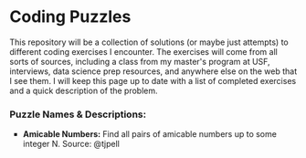 # Coding Puzzles

This repository will be a collection of solutions (or maybe just attempts) to different coding exercises I encounter. The exercises will come from all sorts of sources, including a class from my master's program at USF, interviews, data science prep resources, and anywhere else on the web that I see them. I will keep this page up to date with a list of completed exercises and a quick description of the problem.

### Puzzle Names & Descriptions:
<ul type="square">
	<li><b> Amicable Numbers:</b> Find all pairs of amicable numbers up to some integer N. Source: @tjpell </li> 
